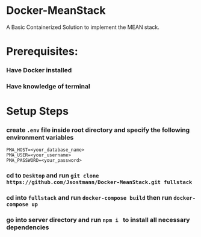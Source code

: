 # Docker-MeanStack
A Basic Containerized Solution to implement the MEAN stack.

# Prerequisites:
### Have Docker installed
### Have knowledge of terminal

# Setup Steps
### create ```.env``` file inside root directory and specify the following environment variables 
```
PMA_HOST=<your_database_name>
PMA_USER=<your_username>
PMA_PASSWORD=<your_password>
```
### cd to ```Desktop``` and run ```git clone https://github.com/Jsostmann/Docker-MeanStack.git fullstack```
### cd into ```fullstack``` and run ```docker-compose build``` then run ```docker-compose up``` 
### go into server directory and run ```npm i ``` to install all necessary dependencies


